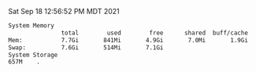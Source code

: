 Sat Sep 18 12:56:52 PM MDT 2021
```bash
System Memory
               total        used        free      shared  buff/cache   available
Mem:           7.7Gi       841Mi       4.9Gi       7.0Mi       1.9Gi       6.5Gi
Swap:          7.6Gi       514Mi       7.1Gi
System Storage
657M	.
```
```bash
